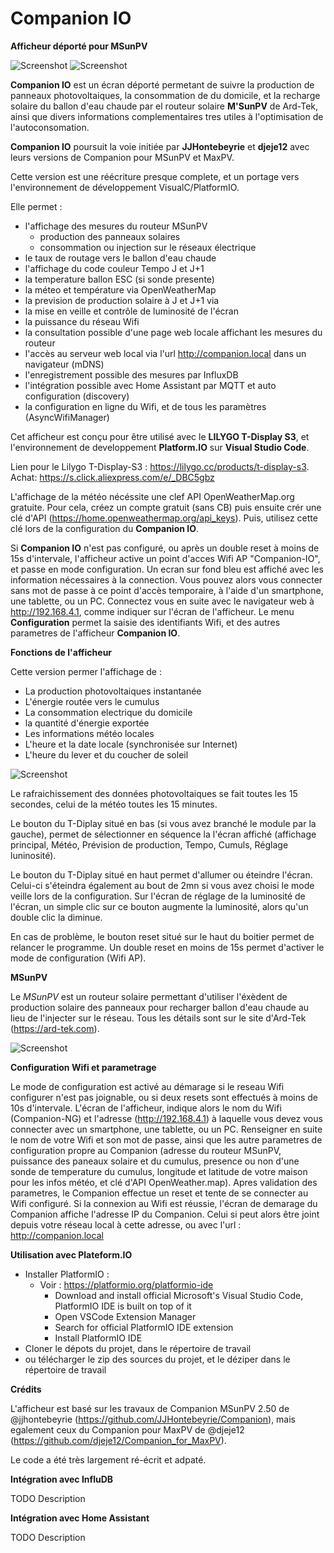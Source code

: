# Companion IO
**Afficheur déporté pour MSunPV**

![Screenshot](img/IMG_6869.jpg) ![Screenshot](img/IMG_6871.jpg)

**Companion IO** est un écran déporté permetant de suivre la production de panneaux photovoltaiques, la consommation de du domicile, et la recharge solaire du ballon d'eau chaude par el routeur solaire **M'SunPV** de Ard-Tek, ainsi que divers informations complementaires tres utiles à l'optimisation
de l'autoconsomation.

**Companion IO** poursuit la voie initiée par **JJHontebeyrie** et **djeje12** avec leurs versions de Companion pour MSunPV et MaxPV.

Cette version est une réécriture presque complete, et un portage vers l'environnement de développement VisualC/PlatformIO. 

Elle permet :
 * l'affichage des mesures du routeur MSunPV
   * production des panneaux solaires
   * consommation ou injection sur le réseaux électrique
 * le taux de routage vers le ballon d'eau chaude
 * l'affichage du code couleur Tempo J et J+1
 * la temperature ballon ESC (si sonde presente)
 * la méteo et température via OpenWeatherMap
 * la prevision de production solaire à J et J+1 via 
 * la mise en veille et contrôle de luminosité de l'écran
 * la puissance du réseau Wifi
 * la consultation possible d'une page web locale affichant les mesures du routeur 
 * l'accès au serveur web local via l'url http://companion.local dans un navigateur (mDNS)
 * l'enregistrement possible des mesures par InfluxDB
 * l'intégration possible avec Home Assistant par MQTT et auto configuration (discovery)
 * la configuration en ligne du Wifi, et de tous les paramètres (AsyncWifiManager)

Cet afficheur est conçu pour être utilisé avec le **LILYGO T-Display S3**, et l'environnement de developpement **Platform.IO** sur **Visual Studio Code**.


Lien pour le Lilygo T-Display-S3 : https://lilygo.cc/products/t-display-s3. Achat: https://s.click.aliexpress.com/e/_DBC5gbz

L'affichage de la météo nécéssite une clef API OpenWeatherMap.org gratuite. Pour cela, créez un compte gratuit (sans CB) puis ensuite crér une clé d'API (https://home.openweathermap.org/api_keys). Puis, utilisez cette clé lors de la configuration du **Companion IO**.


Si **Companion IO** n'est pas configuré, ou après un double reset à moins de 15s d'intervale, l'afficheur active un point d'acces Wifi AP "Companion-IO", et passe en mode configuration. Un ecran sur fond bleu est affiché avec les information nécessaires à la connection. 
Vous pouvez alors vous connecter sans mot de passe à ce point d'accès temporaire, à l'aide d'un smartphone, une tablette, ou un PC. Connectez vous en suite avec le navigateur web à http://192.168.4.1, comme indiquer sur l'écran de l'afficheur. Le menu **Configuration** permet la saisie des identifiants Wifi, et des autres parametres de l'afficheur **Companion IO**.


**Fonctions de l'afficheur**

Cette version permer l'affichage de :
* La production photovoltaiques instantanée
* L'énergie routée vers le cumulus
* La consommation electrique du domicile
* la quantité d'énergie exportée
* Les informations météo locales
* L'heure et la date locale (synchronisée sur Internet)
* L'heure du lever et du coucher de soleil


![Screenshot](img/affiche.jpeg) 

Le rafraichissement des données photovoltaiques se fait toutes les 15 secondes, celui de la météo toutes les 15 minutes.

Le bouton du T-Diplay situé en bas (si vous avez branché le module par la gauche), permet de sélectionner en séquence la l'écran affiché (affichage principal, Météo, Prévision de production, Tempo, Cumuls, Réglage luninosité).

Le bouton du T-Diplay situé en haut permet d'allumer ou éteindre l'écran. Celui-ci s'éteindra également au bout de 2mn si vous avez choisi le mode veille lors de la configuration. Sur l'écran de réglage de la luminosité de l'écran, un simple clic sur ce bouton augmente la luminosité, alors qu'un double clic la diminue.

En cas de problème, le bouton reset situé sur le haut du boitier permet de relancer le programme. Un double reset en moins de 15s permet d'activer le mode de configuration (Wifi AP).

**MSunPV**

Le *MSunPV* est un routeur solaire permettant d'utiliser l'éxèdent de production solaire des panneaux pour recharger ballon d'eau chaude au lieu de l'injecter sur le réseau.
Tous les détails sont sur le site d'Ard-Tek (https://ard-tek.com).

![Screenshot](img/SAM_0251_640.JPG)

**Configuration Wifi et parametrage**

Le mode de configuration est activé au démarage si le reseau Wifi configurer n'est pas joignable, ou si deux resets sont effectués à moins de 10s d'intervale.
L'écran de l'afficheur, indique alors le nom du Wifi (Companion-NG) et l'adresse (http://192.168.4.1) à laquelle vous devez vous connecter avec un smartphone, une tablette, ou un PC. Renseigner en suite le nom de votre Wifi et son mot de passe, ainsi que les autre parametres de configuration propre au Companion (adresse du routeur MSunPV, puissance des paneaux solaire et du cumulus, presence ou non d'une sonde de temperature du cumulus, longitude et latitude de votre maison pour les infos météo, et clé d'API OpenWeather.map). Apres validation des parametres, le Companion effectue un reset et tente de se connecter au Wifi configuré.
Si la connexion au Wifi est réussie, l'écran de demarage du Companion affiche l'adresse IP du Companion. Celui si peut alors être joint depuis votre réseau local à cette adresse, ou avec l'url : http://companion.local

**Utilisation avec Plateform.IO**

* Installer PlatformIO : 
  * Voir : https://platformio.org/platformio-ide
    * Download and install official Microsoft's Visual Studio Code, PlatformIO IDE is built on top of it
    * Open VSCode Extension Manager
    * Search for official PlatformIO IDE extension
    * Install PlatformIO IDE
* Cloner le dépots du projet, dans le répertoire de travail
* ou télécharger le zip des sources du projet, et le déziper dans le répertoire de travail 

**Crédits**

L'afficheur est basé sur les travaux de Companion MSunPV 2.50 de @jjhontebeyrie (https://github.com/JJHontebeyrie/Companion), mais egalement ceux du Companion pour MaxPV de @djeje12 (https://github.com/djeje12/Companion_for_MaxPV).

Le code a été très largement ré-écrit et adpaté.


**Intégration avec InfluDB**

TODO Description

**Intégration avec Home Assistant**

TODO Description
